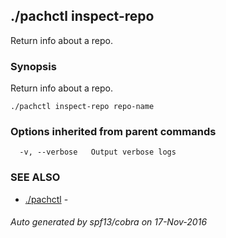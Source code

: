 ## ./pachctl inspect-repo

Return info about a repo.

### Synopsis


Return info about a repo.

```
./pachctl inspect-repo repo-name
```

### Options inherited from parent commands

```
  -v, --verbose   Output verbose logs
```

### SEE ALSO
* [./pachctl](./pachctl.md)	 - 

###### Auto generated by spf13/cobra on 17-Nov-2016
